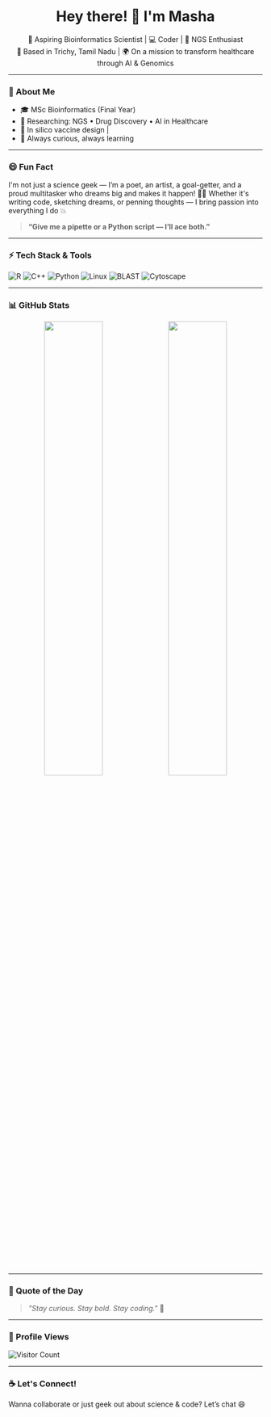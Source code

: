 <h1 align="center">Hey there! 👋 I'm Masha</h1>

<p align="center">
  🚀 Aspiring Bioinformatics Scientist | 💻 Coder | 🧬 NGS Enthusiast <br>
  📍 Based in Trichy, Tamil Nadu | 🌍 On a mission to transform healthcare through AI & Genomics
</p>

---

### 🧠 About Me

- 🎓 MSc Bioinformatics (Final Year)  
- 🔬 Researching: NGS • Drug Discovery • AI in Healthcare  
- 🧪 In silico vaccine design |
- 🌟 Always curious, always learning

---

### 😄 Fun Fact
I'm not just a science geek — I’m a poet, an artist, a goal-getter, and a proud multitasker who dreams big and makes it happen! 🚀💪
Whether it's writing code, sketching dreams, or penning thoughts — I bring passion into everything I do 💥  
> **“Give me a pipette or a Python script — I’ll ace both.”**

---

### ⚡ Tech Stack & Tools

![R](https://img.shields.io/badge/-R-276DC3?style=flat-square&logo=r&logoColor=white)
![C++](https://img.shields.io/badge/-C++-00599C?style=flat-square&logo=cplusplus&logoColor=white)
![Python](https://img.shields.io/badge/-Python-3776AB?style=flat-square&logo=python&logoColor=white)
![Linux](https://img.shields.io/badge/-Linux-FCC624?style=flat-square&logo=linux&logoColor=black)
![BLAST](https://img.shields.io/badge/-BLAST-4D4D4D?style=flat-square)
![Cytoscape](https://img.shields.io/badge/-Cytoscape-FF6F00?style=flat-square)


---

### 📊 GitHub Stats

<p align="center">
  <img src="https://github-readme-stats.vercel.app/api?username=mass2306coder&show_icons=true&theme=radical" width="48%" />
  <img src="https://github-readme-streak-stats.herokuapp.com/?user=mass2306coder&theme=radical" width="48%" />
</p>

---

### 🌱 Quote of the Day
> _"Stay curious. Stay bold. Stay coding."_ 🚀

---

### 👀 Profile Views
![Visitor Count](https://komarev.com/ghpvc/?username=mass2306coder&color=blue)

---

### ☕ Let's Connect!
Wanna collaborate or just geek out about science & code? Let’s chat 😄
